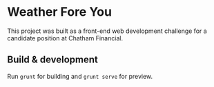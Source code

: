 # Weather Fore You

This project was built as a front-end web development challenge for a candidate position at Chatham Financial.

## Build & development

Run `grunt` for building and `grunt serve` for preview.
